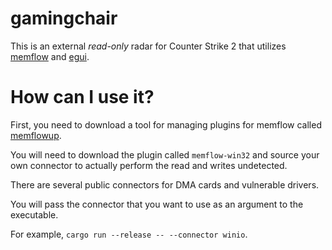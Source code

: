# gamingchair

This is an external *read-only* radar for Counter Strike 2 that utilizes [memflow](https://github.com/memflow/memflow) and [egui](https://github.com/emilk/egui).

# How can I use it?

First, you need to download a tool for managing plugins for memflow called [memflowup](https://github.com/memflow/memflowup).

You will need to download the plugin called `memflow-win32` and source your own connector to actually perform the read and writes undetected.

There are several public connectors for DMA cards and vulnerable drivers.

You will pass the connector that you want to use as an argument to the executable.

For example, `cargo run --release -- --connector winio`.

